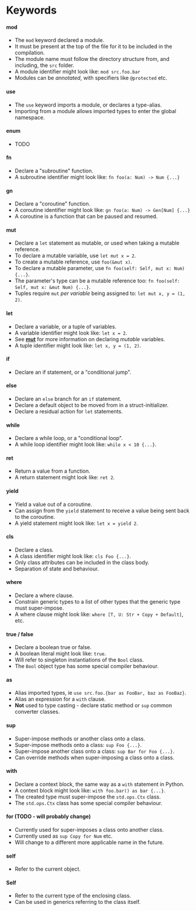 # Keywords

#### mod
- The `mod` keyword declared a module.
- It must be present at the top of the file for it to be included in the compilation.
- The module name must follow the directory structure from, and including, the `src` folder.
- A module identifier might look like: `mod src.foo.bar`
- Modules can be _annotated_, with specifiers like `@protected` etc.

#### use
- The `use` keyword imports a module, or declares a type-alias.
- Importing from a module allows imported types to enter the global namespace.

#### enum
- TODO

#### fn
- Declare a "subroutine" function.
- A subroutine identifier might look like: `fn foo(a: Num) -> Num {...}`

#### gn
- Declare a "coroutine" function.
- A coroutine identifier might look like: `gn foo(a: Num) -> Gen[Num] {...}`
- A coroutine is a function that can be paused and resumed.

#### mut
- Declare a `let` statement as mutable, or used when taking a mutable reference.
- To declare a mutable variable, use `let mut x = 2`.
- To create a mutable reference, use `foo(&mut x)`.
- To declare a mutable parameter, use `fn foo(self: Self, mut x: Num) {...}`.
- The parameter's type can be a mutable reference too: `fn foo(self: Self, mut x: &mut Num) {...}`.
- Tuples require `mut` _per variable_ being assigned to: `let mut x, y = (1, 2)`.

#### let
- Declare a variable, or a tuple of variables.
- A variable identifier might look like: `let x = 2`.
- See [**mut**](#mut) for more information on declaring _mutable_ variables.
- A tuple identifier might look like: `let x, y = (1, 2)`.

#### if
- Declare an if statement, or a "conditional jump".

#### else
- Declare an `else` branch for an `if` statement.
- Declare a default object to be moved from in a struct-initializer.
- Declare a residual action for `let` statements.

#### while
- Declare a while loop, or a "conditional loop".
- A while loop identifier might look like: `while x < 10 {...}`.

#### ret
- Return a value from a function.
- A return statement might look like: `ret 2`.

#### yield
- Yield a value out of a coroutine.
- Can assign from the `yield` statement to receive a value being sent back to the coroutine.
- A yield statement might look like: `let x = yield 2`.

#### cls
- Declare a class.
- A class identifier might look like: `cls Foo {...}`.
- Only class attributes can be included in the class body.
- Separation of state and behaviour.

#### where
- Declare a where clause.
- Constrain generic types to a list of other types that the generic type must super-impose.
- A where clause might look like: `where [T, U: Str + Copy + Default]`, etc.

#### true / false
- Declare a boolean true or false.
- A boolean literal might look like: `true`.
- Will refer to singleton instantiations of the `Bool` class.
- The `Bool` object type has some special compiler behaviour.

#### as
- Alias imported types, ie `use src.foo.{bar as FooBar, baz as FooBaz}`.
- Alias an expression for a `with` clause.
- **Not** used to type casting - declare static method or `sup` common converter classes.

#### sup
- Super-impose methods or another class onto a class.
- Super-impose methods onto a class: `sup Foo {...}`.
- Super-impose another class onto a class: `sup Bar for Foo {...}`.
- Can override methods when super-imposing a class onto a class.

#### with
- Declare a context block, the same way as a `with` statement in Python.
- A context block might look like: `with foo.bar() as bar {...}`.
- The created type must super-impose the `std.ops.Ctx` class.
- The `std.ops.Ctx` class has some special compiler behaviour.

#### for (TODO - will probably change)
- Currently used for super-imposes a class onto another class.
- Currently used as `sup Copy for Num` etc.
- Will change to a different more applicable name in the future.

#### self
- Refer to the current object.

#### Self
- Refer to the current type of the enclosing class.
- Can be used in generics referring to the class itself.
